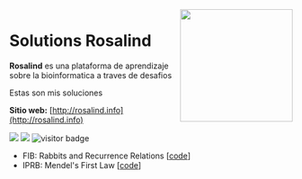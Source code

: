 <img src="http://rosalind.info/static/img/logo.png?v=1560257990"  width=200 align="right">

# Solutions Rosalind

**Rosalind** es una plataforma de aprendizaje sobre la bioinformatica a traves de desafios 

Estas son mis soluciones

**Sitio web:** [http://rosalind.info](http://rosalind.info)

<img src="https://img.shields.io/badge/language-python-orange.svg" style="zoom:100%;" /> <img src="https://img.shields.io/badge/counts-149-brightgreen.svg" style="zoom:100%;" />
<img src="https://visitor-badge.laobi.icu/badge?page_id=zonghui0228.rosalind-solutions" alt="visitor badge"/>

* FIB: Rabbits and Recurrence Relations [[code](https://github.com/gnvidal/Rosalind_Bioinformatics_solutions/blob/main/Solutions/Rabbits_and_Recurrence_Relations.py)]
* IPRB: Mendel's First Law [[code](https://github.com/gnvidal/Rosalind_Bioinformatics_solutions/blob/main/Solutions/Mendel's_First_Law.py)]
